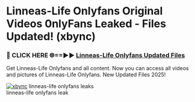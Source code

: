 # Linneas-Life Onlyfans Original Videos 0nlyFans Leaked - Files Updated! (xbync)

<h3>🔴 CLICK HERE 🌐==►► <a href="https://tinyurl.com/x26r9saj" rel="nofollow">Linneas-Life Onlyfans Updated Files</a></h3>

Get Linneas-Life Onlyfans and all content. Now you can access all videos and pictures of Linneas-Life Onlyfans. New Updated Files 2025!

[![xbync](https://i.imgur.com/LkgZPqh.gif)](https://tinyurl.com/x26r9saj)
linneas-life onlyfans leaks<br>
linneas-life onlyfans leak
